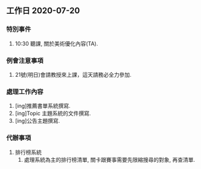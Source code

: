 ## 工作日 2020-07-20

### 特別事件

1. 10:30 聽課, 關於美術優化內容(TA).

### 例會注意事項

1. 21號(明日)會請教授來上課，這天請務必全力參加.

### 處理工作內容

1. [ing]推薦書單系統撰寫.
2. [ing]Topic 主題系統的文件撰寫.
3. [ing]公告主題撰寫.

### 代辦事項

1. 排行榜系統
   1. 處理系統為主的排行榜清單, 關卡跟賽事需要先限縮搜尋的對象, 再查清單.
